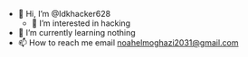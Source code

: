 - 👋 Hi, I’m @Idkhacker628
    - 👀 I’m interested in hacking 
- 🌱 I’m currently learning nothing 
- 📫 How to reach me email noahelmoghazi2031@gmail.com

<!---
Idkhacker628/Idkhacker628 is a ✨ special ✨ repository because its `README.md` (this file) appears on your GitHub profile.
You can click the Preview link to take a look at your changes.
---
1'
